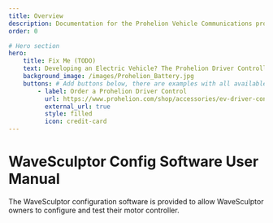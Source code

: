 ```yaml
---
title: Overview
description: Documentation for the Prohelion Vehicle Communications protocol
order: 0

# Hero section
hero:
    title: Fix Me (TODO)
    text: Developing an Electric Vehicle? The Prohelion Driver Controller Unit is designed to give you a head start with an off the shelf control platform to get you driving sooner.
    background_image: /images/Prohelion_Battery.jpg
    buttons: # Add buttons below, there are examples with all available options
        - label: Order a Prohelion Driver Control
          url: https://www.prohelion.com/shop/accessories/ev-driver-controls/
          external_url: true 
          style: filled
          icon: credit-card 
---
```


# WaveSculptor Config Software User Manual

The WaveSculptor configuration software is provided to allow WaveSculptor owners to configure and test their motor controller.